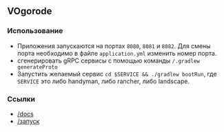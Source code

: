 ## VOgorode

### Использование

* Приложения запускаются на портах `8080`, `8081` и `8082`. Для смены порта необходимо в файле `application.yml` изменить номер порта.
* сгенерировать gRPC сервисы с помощью команды `/.gradlew generateProto`
* Запустить желаемый сервис `cd $SERVICE && ./gradlew bootRun`, где `SERVICE` это либо handyman, либо rancher, либо landscape.

### Ссылки
* [/docs](/docs)
* [/запуск](/dev/readme.md)

